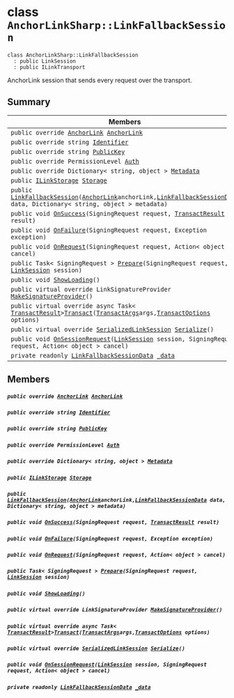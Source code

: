 # class `AnchorLinkSharp::LinkFallbackSession` 

```
class AnchorLinkSharp::LinkFallbackSession
  : public LinkSession
  : public ILinkTransport
```

AnchorLink session that sends every request over the transport.

## Summary

 Members                                | Descriptions                                
----------------------------------------|---------------------------------------------
`public override `[`AnchorLink`](.github/workflows/documentation/md/AnchorLinkSharp--AnchorLink.md#class_anchor_link_sharp_1_1_anchor_link)` `[`AnchorLink`](#class_anchor_link_sharp_1_1_link_fallback_session_1a24b28f0dba3b13e8f4a0fdaaa43dc231) | 
`public override string `[`Identifier`](#class_anchor_link_sharp_1_1_link_fallback_session_1aa5310da6bb012937b796146745fc5ed0) | 
`public override string `[`PublicKey`](#class_anchor_link_sharp_1_1_link_fallback_session_1ac55c0d79f35bdf0aeb50116a70d7bf55) | 
`public override PermissionLevel `[`Auth`](#class_anchor_link_sharp_1_1_link_fallback_session_1a31159c68680d5628c3d9b5a17461e0c8) | 
`public override Dictionary< string, object > `[`Metadata`](#class_anchor_link_sharp_1_1_link_fallback_session_1a6019b38152dde21b18ba0a443e1a9343) | 
`public `[`ILinkStorage`](.github/workflows/documentation/md/AnchorLinkSharp.md#interface_anchor_link_sharp_1_1_i_link_storage)` `[`Storage`](#class_anchor_link_sharp_1_1_link_fallback_session_1a3198c2558a95eb66553955ab4b579438) | 
`public  `[`LinkFallbackSession`](#class_anchor_link_sharp_1_1_link_fallback_session_1a017464201706c37a504d26995f8ab669)`(`[`AnchorLink`](.github/workflows/documentation/md/AnchorLinkSharp--AnchorLink.md#class_anchor_link_sharp_1_1_anchor_link)` anchorLink, `[`LinkFallbackSessionData`](.github/workflows/documentation/md/AnchorLinkSharp--LinkFallbackSessionData.md#class_anchor_link_sharp_1_1_link_fallback_session_data)` data, Dictionary< string, object > metadata)` | 
`public void `[`OnSuccess`](#class_anchor_link_sharp_1_1_link_fallback_session_1ae42c87a32bf9bfaf937e577cecc1292a)`(SigningRequest request, `[`TransactResult`](.github/workflows/documentation/md/AnchorLinkSharp--TransactResult.md#class_anchor_link_sharp_1_1_transact_result)` result)` | 
`public void `[`OnFailure`](#class_anchor_link_sharp_1_1_link_fallback_session_1a2881a07d943ba812c2ec609b33efd401)`(SigningRequest request, Exception exception)` | 
`public void `[`OnRequest`](#class_anchor_link_sharp_1_1_link_fallback_session_1af033a491264433deccf8f379377bf0de)`(SigningRequest request, Action< object > cancel)` | 
`public Task< SigningRequest > `[`Prepare`](#class_anchor_link_sharp_1_1_link_fallback_session_1a4cf59f297378d8bf8b50556182625565)`(SigningRequest request, `[`LinkSession`](.github/workflows/documentation/md/AnchorLinkSharp--LinkSession.md#class_anchor_link_sharp_1_1_link_session)` session)` | 
`public void `[`ShowLoading`](#class_anchor_link_sharp_1_1_link_fallback_session_1a832760a5318046c0e28d3c99f9a71fa7)`()` | 
`public virtual override LinkSignatureProvider `[`MakeSignatureProvider`](#class_anchor_link_sharp_1_1_link_fallback_session_1a58701db8173ae17a7f6dc5d10b5a07f2)`()` | 
`public virtual override async Task< `[`TransactResult`](.github/workflows/documentation/md/AnchorLinkSharp--TransactResult.md#class_anchor_link_sharp_1_1_transact_result)` > `[`Transact`](#class_anchor_link_sharp_1_1_link_fallback_session_1a0203c2a04ea5cf737cb4fc846b2f1822)`(`[`TransactArgs`](.github/workflows/documentation/md/AnchorLinkSharp--TransactArgs.md#class_anchor_link_sharp_1_1_transact_args)` args, `[`TransactOptions`](.github/workflows/documentation/md/AnchorLinkSharp--TransactOptions.md#class_anchor_link_sharp_1_1_transact_options)` options)` | 
`public virtual override `[`SerializedLinkSession`](.github/workflows/documentation/md/AnchorLinkSharp--SerializedLinkSession.md#class_anchor_link_sharp_1_1_serialized_link_session)` `[`Serialize`](#class_anchor_link_sharp_1_1_link_fallback_session_1ae1257a731a7a371b5ea948a9aec66ebb)`()` | 
`public void `[`OnSessionRequest`](#class_anchor_link_sharp_1_1_link_fallback_session_1ab43ebe78aa7d484d52f5d1f80e8a0e74)`(`[`LinkSession`](.github/workflows/documentation/md/AnchorLinkSharp--LinkSession.md#class_anchor_link_sharp_1_1_link_session)` session, SigningRequest request, Action< object > cancel)` | 
`private readonly `[`LinkFallbackSessionData`](.github/workflows/documentation/md/AnchorLinkSharp--LinkFallbackSessionData.md#class_anchor_link_sharp_1_1_link_fallback_session_data)` `[`_data`](#class_anchor_link_sharp_1_1_link_fallback_session_1a285c682789cc6f896d09a76909bc881b) | 

## Members

##### `public override `[`AnchorLink`](.github/workflows/documentation/md/AnchorLinkSharp--AnchorLink.md#class_anchor_link_sharp_1_1_anchor_link)` `[`AnchorLink`](#class_anchor_link_sharp_1_1_link_fallback_session_1a24b28f0dba3b13e8f4a0fdaaa43dc231) 

##### `public override string `[`Identifier`](#class_anchor_link_sharp_1_1_link_fallback_session_1aa5310da6bb012937b796146745fc5ed0) 

##### `public override string `[`PublicKey`](#class_anchor_link_sharp_1_1_link_fallback_session_1ac55c0d79f35bdf0aeb50116a70d7bf55) 

##### `public override PermissionLevel `[`Auth`](#class_anchor_link_sharp_1_1_link_fallback_session_1a31159c68680d5628c3d9b5a17461e0c8) 

##### `public override Dictionary< string, object > `[`Metadata`](#class_anchor_link_sharp_1_1_link_fallback_session_1a6019b38152dde21b18ba0a443e1a9343) 

##### `public `[`ILinkStorage`](.github/workflows/documentation/md/AnchorLinkSharp.md#interface_anchor_link_sharp_1_1_i_link_storage)` `[`Storage`](#class_anchor_link_sharp_1_1_link_fallback_session_1a3198c2558a95eb66553955ab4b579438) 

##### `public  `[`LinkFallbackSession`](#class_anchor_link_sharp_1_1_link_fallback_session_1a017464201706c37a504d26995f8ab669)`(`[`AnchorLink`](.github/workflows/documentation/md/AnchorLinkSharp--AnchorLink.md#class_anchor_link_sharp_1_1_anchor_link)` anchorLink, `[`LinkFallbackSessionData`](.github/workflows/documentation/md/AnchorLinkSharp--LinkFallbackSessionData.md#class_anchor_link_sharp_1_1_link_fallback_session_data)` data, Dictionary< string, object > metadata)` 

##### `public void `[`OnSuccess`](#class_anchor_link_sharp_1_1_link_fallback_session_1ae42c87a32bf9bfaf937e577cecc1292a)`(SigningRequest request, `[`TransactResult`](.github/workflows/documentation/md/AnchorLinkSharp--TransactResult.md#class_anchor_link_sharp_1_1_transact_result)` result)` 

##### `public void `[`OnFailure`](#class_anchor_link_sharp_1_1_link_fallback_session_1a2881a07d943ba812c2ec609b33efd401)`(SigningRequest request, Exception exception)` 

##### `public void `[`OnRequest`](#class_anchor_link_sharp_1_1_link_fallback_session_1af033a491264433deccf8f379377bf0de)`(SigningRequest request, Action< object > cancel)` 

##### `public Task< SigningRequest > `[`Prepare`](#class_anchor_link_sharp_1_1_link_fallback_session_1a4cf59f297378d8bf8b50556182625565)`(SigningRequest request, `[`LinkSession`](.github/workflows/documentation/md/AnchorLinkSharp--LinkSession.md#class_anchor_link_sharp_1_1_link_session)` session)` 

##### `public void `[`ShowLoading`](#class_anchor_link_sharp_1_1_link_fallback_session_1a832760a5318046c0e28d3c99f9a71fa7)`()` 

##### `public virtual override LinkSignatureProvider `[`MakeSignatureProvider`](#class_anchor_link_sharp_1_1_link_fallback_session_1a58701db8173ae17a7f6dc5d10b5a07f2)`()` 

##### `public virtual override async Task< `[`TransactResult`](.github/workflows/documentation/md/AnchorLinkSharp--TransactResult.md#class_anchor_link_sharp_1_1_transact_result)` > `[`Transact`](#class_anchor_link_sharp_1_1_link_fallback_session_1a0203c2a04ea5cf737cb4fc846b2f1822)`(`[`TransactArgs`](.github/workflows/documentation/md/AnchorLinkSharp--TransactArgs.md#class_anchor_link_sharp_1_1_transact_args)` args, `[`TransactOptions`](.github/workflows/documentation/md/AnchorLinkSharp--TransactOptions.md#class_anchor_link_sharp_1_1_transact_options)` options)` 

##### `public virtual override `[`SerializedLinkSession`](.github/workflows/documentation/md/AnchorLinkSharp--SerializedLinkSession.md#class_anchor_link_sharp_1_1_serialized_link_session)` `[`Serialize`](#class_anchor_link_sharp_1_1_link_fallback_session_1ae1257a731a7a371b5ea948a9aec66ebb)`()` 

##### `public void `[`OnSessionRequest`](#class_anchor_link_sharp_1_1_link_fallback_session_1ab43ebe78aa7d484d52f5d1f80e8a0e74)`(`[`LinkSession`](.github/workflows/documentation/md/AnchorLinkSharp--LinkSession.md#class_anchor_link_sharp_1_1_link_session)` session, SigningRequest request, Action< object > cancel)` 

##### `private readonly `[`LinkFallbackSessionData`](.github/workflows/documentation/md/AnchorLinkSharp--LinkFallbackSessionData.md#class_anchor_link_sharp_1_1_link_fallback_session_data)` `[`_data`](#class_anchor_link_sharp_1_1_link_fallback_session_1a285c682789cc6f896d09a76909bc881b) 

